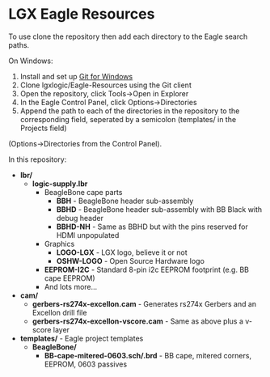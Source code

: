 LGX Eagle Resources
====================

To use clone the repository then add each directory to the Eagle search paths.

On Windows:
 1. Install and set up [Git for Windows](http://windows.github.com/)
 2. Clone lgxlogic/Eagle-Resources using the Git client
 3. Open the repository, click Tools->Open in Explorer
 4. In the Eagle Control Panel, click Options->Directories
 5. Append the path to each of the directories in the repository to the corresponding field, 
 seperated by a semicolon (templates/ in the Projects field)

 (Options->Directories from the Control Panel).

In this repository:

 * **lbr/**
   * **logic-supply.lbr**
     * BeagleBone cape parts
         * **BBH** - BeagleBone header sub-assembly
         * **BBHD** - BeagleBone header sub-assembly with BB Black with debug header
         * **BBHD-NH** - Same as BBHD but with the pins reserved for HDMI unpopulated
     * Graphics
         * **LOGO-LGX** - LGX logo, believe it or not
         * **OSHW-LOGO** - Open Source Hardware logo
     * **EEPROM-I2C** - Standard 8-pin i2c EEPROM footprint (e.g. BB cape EEPROM)
     * And lots more...
 * **cam/**
   * **gerbers-rs274x-excellon.cam** - Generates rs274x Gerbers and an Excellon drill file
   * **gerbers-rs274x-excellon-vscore.cam** - Same as above plus a v-score layer
 * **templates/** - Eagle project templates
   * **BeagleBone/**
     * **BB-cape-mitered-0603.sch/.brd** - BB cape, mitered corners, EEPROM, 0603 passives
